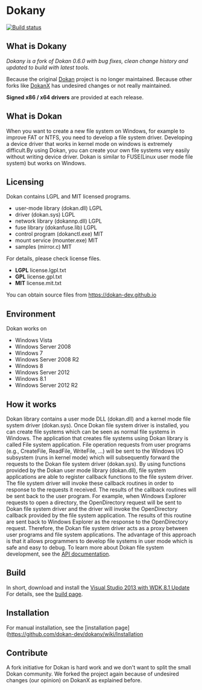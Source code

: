 # Dokany
[![Build status](https://ci.appveyor.com/api/projects/status/4tpt4v8btyahh3le/branch/master?svg=true)](https://ci.appveyor.com/project/Maxhy/dokany/branch/master)

## What is Dokany
*Dokany is a fork of Dokan 0.6.0 with bug fixes, clean change history and updated to build with latest tools.*

Because the original [Dokan](http://dokan-dev.net/en/docs/) project is no longer maintained.
Because other forks like [DokanX](https://github.com/BenjaminKim/dokanx) has undesired changes or not really maintained.

**Signed x86 / x64 drivers** are provided at each release.

## What is Dokan
When you want to create a new file system on Windows, for example to
improve FAT or NTFS, you need to develop a file system
driver. Developing a device driver that works in kernel mode on
windows is extremely difficult.By using Dokan, you can create
your own file systems very easily without writing device driver. Dokan
is similar to FUSE(Linux user mode file system) but works on Windows.

## Licensing
Dokan contains LGPL and MIT licensed programs.

- user-mode library (dokan.dll)  LGPL
- driver (dokan.sys)             LGPL
- network library (dokannp.dll)  LGPL
- fuse library (dokanfuse.lib)   LGPL
- control program (dokanctl.exe) MIT
- mount service (mounter.exe)    MIT
- samples (mirror.c)             MIT

For details, please check license files.
 * **LGPL** license.lgpl.txt
 * **GPL**  license.gpl.txt
 * **MIT**  license.mit.txt

You can obtain source files from https://dokan-dev.github.io

## Environment
Dokan works on
 * Windows Vista
 * Windows Server 2008
 * Windows 7
 * Windows Server 2008 R2
 * Windows 8
 * Windows Server 2012
 * Windows 8.1
 * Windows Server 2012 R2

## How it works
Dokan library contains a user mode DLL (dokan.dll) and a kernel mode
file system driver (dokan.sys). Once Dokan file system driver is
installed, you can create file systems which can be seen as normal
file systems in Windows. The application that creates file systems
using Dokan library is called File system application. File operation
requests from user programs (e.g., CreateFile, ReadFile, WriteFile,
...) will be sent to the Windows I/O subsystem (runs in kernel mode)
which will subsequently forward the requests to the Dokan file system
driver (dokan.sys). By using functions provided by the Dokan user mode
library (dokan.dll), file system applications are able to register
callback functions to the file system driver. The file system driver
will invoke these callback routines in order to response to the
requests it received. The results of the callback routines will be
sent back to the user program. For example, when Windows Explorer
requests to open a directory, the OpenDirectory request will be sent
to Dokan file system driver and the driver will invoke the
OpenDirectory callback provided by the file system application. The
results of this routine are sent back to Windows Explorer as the
response to the OpenDirectory request. Therefore, the Dokan file
system driver acts as a proxy between user programs and file system
applications. The advantage of this approach is that it allows
programmers to develop file systems in user mode which is safe and
easy to debug. 
To learn more about Dokan file system development, see the [API documentation](https://github.com/dokan-dev/dokany/wiki/API).

## Build
In short, download and install the [Visual Studio 2013 with WDK 8.1 Update](https://msdn.microsoft.com/en-us/windows/hardware/gg454513.aspx)
For details, see the [build page](https://github.com/dokan-dev/dokany/wiki/Build).

## Installation
For manual installation, see the [installation page](https://github.com/dokan-dev/dokany/wiki/Installation

## Contribute
A fork initiative for Dokan is hard work and we don't want to split the small Dokan community. We forked the project again because of undesired changes (our opinion) on DokanX as explained before.